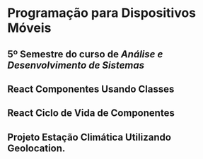 # Programação para Dispositivos Móveis
## 5º Semestre do curso de *Análise e Desenvolvimento de Sistemas*
## React Componentes Usando Classes
## React Ciclo de Vida de Componentes
## Projeto Estação Climática Utilizando Geolocation.

